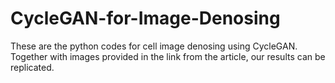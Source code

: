 # CycleGAN-for-Image-Denosing

These are the python codes for cell image denosing using CycleGAN. Together with images provided in the link from the article, our results can be replicated.
